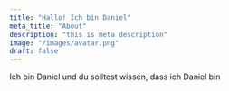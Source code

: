 ```yaml
---
title: "Hallo! Ich bin Daniel"
meta_title: "About"
description: "this is meta description"
image: "/images/avatar.png"
draft: false
---
```


Ich bin Daniel und du solltest wissen, dass ich Daniel bin
